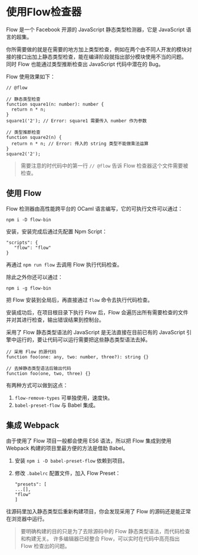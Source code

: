 ﻿# 使用Flow检查器 #

Flow 是一个 Facebook 开源的 JavaScript 静态类型检测器，它是 JavaScript 语言的超集。 

你所需要做的就是在需要的地方加上类型检查，例如在两个由不同人开发的模块对接的接口出加上静态类型检查，能在编译阶段就指出部分模块使用不当的问题。 同时 Flow 也能通过类型推断检查出 JavaScript 代码中潜在的 Bug。

Flow 使用效果如下：

    // @flow
    
    // 静态类型检查
    function square1(n: number): number {
      return n * n;
    }
    square1('2'); // Error: square1 需要传入 number 作为参数
    
    // 类型推断检查
    function square2(n) {
      return n * n; // Error: 传入的 string 类型不能做乘法运算
    }
    square2('2');
    


> 需要注意的时代码中的第一行 `// @flow` 告诉 Flow 检查器这个文件需要被检查。

## 使用 Flow ##

Flow 检测器由高性能跨平台的 OCaml 语言编写，它的可执行文件可以通过：

    npm i -D flow-bin
    
安装，安装完成后通过先配置 Npm Script：

    "scripts": {
       "flow": "flow"
    }
    
再通过 `npm run flow` 去调用 Flow 执行代码检查。 

除此之外你还可以通过：

    npm i -g flow-bin
    
把 Flow 安装到全局后，再直接通过 `flow` 命令去执行代码检查。

安装成功后，在项目根目录下执行 Flow 后，Flow 会遍历出所有需要检查的文件并对其进行检查，输出错误结果到控制台。

采用了 Flow 静态类型语法的 JavaScript 是无法直接在目前已有的 JavaScript 引擎中运行的，要让代码可以运行需要把这些静态类型语法去掉。

    // 采用 Flow 的源代码
    function foo(one: any, two: number, three?): string {}
    
    // 去掉静态类型语法后输出代码
    function foo(one, two, three) {}
    
有两种方式可以做到这点：

1. `flow-remove-types` 可单独使用，速度快。
2. `babel-preset-flow` 与 Babel 集成。

## 集成 Webpack ##

由于使用了 Flow 项目一般都会使用 ES6 语法，所以把 Flow 集成到使用 Webpack 构建的项目里最方便的方法是借助 Babel。

1. 安装 `npm i -D babel-preset-flow` 依赖到项目。
2. 修改 `.babelrc` 配置文件，加入 Flow Preset：

    ```
    "presets": [
    ...[],
    "flow"
    ]
    ```
    
往源码里加入静态类型后重新构建项目，你会发现采用了 Flow 的源码还是能正常在浏览器中运行。 

> 要明确构建的目的只是为了去除源码中的 Flow 静态类型语法，而代码检查和构建无关。 许多编辑器已经整合 Flow，可以实时在代码中高亮指出 Flow 检查出的问题。
